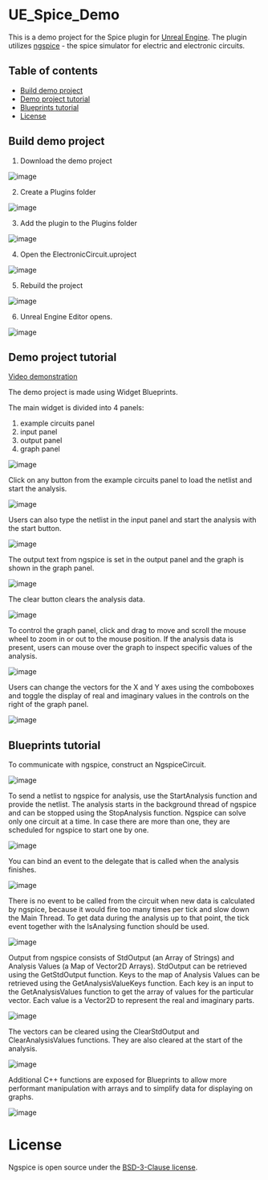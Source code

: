# UE_Spice_Demo
This is a demo project for the Spice plugin for [Unreal Engine](https://www.unrealengine.com). The plugin utilizes [ngspice](https://ngspice.sourceforge.io/) - the spice simulator for electric and electronic circuits.

## Table of contents
* [Build demo project](#build-demo-project)
* [Demo project tutorial](#demo-project-tutorial)
* [Blueprints tutorial](#blueprints-tutorial)
* [License](#license)

## Build demo project
1. Download the demo project

![image](https://i.imgur.com/zGo7Soh.png)

2. Create a Plugins folder

![image](https://i.imgur.com/lIf9K0M.png)

3. Add the plugin to the Plugins folder

![image](https://i.imgur.com/Srvmf49.png)

4. Open the ElectronicCircuit.uproject

![image](https://i.imgur.com/flSHs1U.png)

5. Rebuild the project

![image](https://i.imgur.com/trg3tkL.png)

6. Unreal Engine Editor opens.

![image](https://i.imgur.com/WxxYVYe.png)

## Demo project tutorial
[Video demonstration](https://youtu.be/dlcTaUPAE0g)

The demo project is made using Widget Blueprints.

The main widget is divided into 4 panels:
1. example circuits panel
2. input panel
3. output panel
4. graph panel

![image](https://i.imgur.com/xSlKuWI.png)

Click on any button from the example circuits panel to load the netlist and start the analysis.

![image](https://i.imgur.com/gnQZKWi.png)

Users can also type the netlist in the input panel and start the analysis with the start button.

![image](https://i.imgur.com/tFgcALZ.png)

The output text from ngspice is set in the output panel and the graph is shown in the graph panel.

![image](https://i.imgur.com/B1GlR2q.png)

The clear button clears the analysis data.

![image](https://i.imgur.com/eYpa9CP.png)

To control the graph panel, click and drag to move and scroll the mouse wheel to zoom in or out to the mouse position. If the analysis data is present, users can mouse over the graph to inspect specific values of the analysis.

![image](https://i.imgur.com/9oQ0FmD.png)

Users can change the vectors for the X and Y axes using the comboboxes and toggle the display of real and imaginary values in the controls on the right of the graph panel.

![image](https://i.imgur.com/9xDY8uW.png)

## Blueprints tutorial
To communicate with ngspice, construct an NgspiceCircuit.

![image](https://i.imgur.com/fgRiYvh.png)

To send a netlist to ngspice for analysis, use the StartAnalysis function and provide the netlist. The analysis starts in the background thread of ngspice and can be stopped using the StopAnalysis function. Ngspice can solve only one circuit at a time. In case there are more than one, they are scheduled for ngspice to start one by one.

![image](https://i.imgur.com/0IUvBns.png)

You can bind an event to the delegate that is called when the analysis finishes.

![image](https://i.imgur.com/29BVGVu.png)

There is no event to be called from the circuit when new data is calculated by ngspice, because it would fire too many times per tick and slow down the Main Thread. To get data during the analysis up to that point, the tick event together with the IsAnalysing function should be used.

![image](https://i.imgur.com/ftbI4kA.png)

Output from ngspice consists of StdOutput (an Array of Strings) and Analysis Values (a Map of Vector2D Arrays). StdOutput can be retrieved using the GetStdOutput function. Keys to the map of Analysis Values can be retrieved using the GetAnalysisValueKeys function. Each key is an input to the GetAnalysisValues function to get the array of values for the particular vector. Each value is a Vector2D to represent the real and imaginary parts.

![image](https://i.imgur.com/5F43acG.png)

The vectors can be cleared using the ClearStdOutput and ClearAnalysisValues functions. They are also cleared at the start of the analysis.

![image](https://i.imgur.com/6zY949Q.png)

Additional C++ functions are exposed for Blueprints to allow more performant manipulation with arrays and to simplify data for displaying on graphs.

![image](https://i.imgur.com/LMaI7US.png)

# License
Ngspice is open source under the [BSD-3-Clause license](https://ngspice.sourceforge.io/devel.html).
